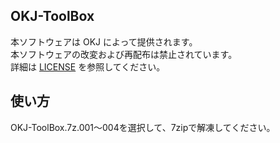 ## OKJ-ToolBox
本ソフトウェアは OKJ によって提供されます。  
本ソフトウェアの改変および再配布は禁止されています。  
詳細は [LICENSE](./LICENSE) を参照してください。

## 使い方
OKJ-ToolBox.7z.001～004を選択して、7zipで解凍してください。
